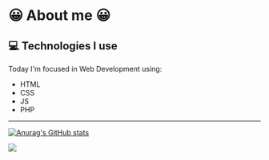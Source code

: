 <h1>😀 About me 😀</h1>

## :computer: Technologies I use
Today I'm focused in Web Development using:
- HTML
- CSS
- JS
- PHP
<hr/>

[![Anurag's GitHub stats](https://github-readme-stats.vercel.app/api?username=sousam02&show_icons=true&theme=radical)](https://github.com/anuraghazra/github-readme-stats)

<img src = "https://github-readme-stats.vercel.app/api/top-langs/?username=sousam02&layout=compact&theme=radical">


<!---
sousam02/sousam02 is a ✨ special ✨ repository because its `README.md` (this file) appears on your GitHub profile.
You can click the Preview link to take a look at your changes.
--->
